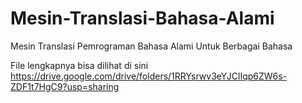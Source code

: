 # Mesin-Translasi-Bahasa-Alami
Mesin Translasi Pemrograman Bahasa Alami Untuk Berbagai Bahasa

File lengkapnya bisa dilihat di sini
https://drive.google.com/drive/folders/1RRYsrwv3eYJClIqp6ZW6s-ZDF1t7HgC9?usp=sharing
